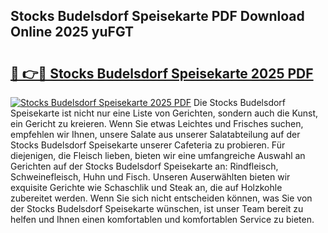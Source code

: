 ## Stocks Budelsdorf Speisekarte PDF Download Online 2025 yuFGT

# <h2><a href="http://gcd14ye.nevu.top/?p=Stocks+Budelsdorf+Speisekarte">🔗 👉🔴 Stocks Budelsdorf Speisekarte 2025 PDF</a></h2>

[![Stocks Budelsdorf Speisekarte 2025 PDF](https://i.imgur.com/dBaPXMq.png)](http://gcd14ye.nevu.top/?p=Stocks+Budelsdorf+Speisekarte)
Die Stocks Budelsdorf Speisekarte ist nicht nur eine Liste von Gerichten, sondern auch die Kunst, ein Gericht zu kreieren. Wenn Sie etwas Leichtes und Frisches suchen, empfehlen wir Ihnen, unsere Salate aus unserer Salatabteilung auf der Stocks Budelsdorf Speisekarte unserer Cafeteria zu probieren. Für diejenigen, die Fleisch lieben, bieten wir eine umfangreiche Auswahl an Gerichten auf der Stocks Budelsdorf Speisekarte an: Rindfleisch, Schweinefleisch, Huhn und Fisch. Unseren Auserwählten bieten wir exquisite Gerichte wie Schaschlik und Steak an, die auf Holzkohle zubereitet werden. Wenn Sie sich nicht entscheiden können, was Sie von der Stocks Budelsdorf Speisekarte wünschen, ist unser Team bereit zu helfen und Ihnen einen komfortablen und komfortablen Service zu bieten.
